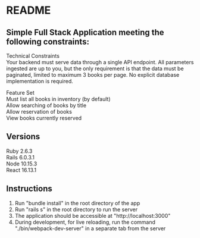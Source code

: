 # README

## Simple Full Stack Application meeting the following constraints:


Technical Constraints  
Your backend must serve data through a single API endpoint. All parameters ingested are up to you, but the only requirement is that the data must be paginated, limited to maximum 3 books per page.
No explicit database implementation is required.


Feature Set  
Must list all books in inventory (by default)  
Allow searching of books by title  
Allow reservation of books  
View books currently reserved  

## Versions
Ruby 2.6.3  
Rails 6.0.3.1  
Node 10.15.3  
React 16.13.1  

## Instructions

1. Run "bundle install" in the root directory of the app
2. Run "rails s" in the root directory to run the server
3. The application should be accessible at "http://localhost:3000"
4. During development, for live reloading, run the command "./bin/webpack-dev-server" in a separate tab from the server
